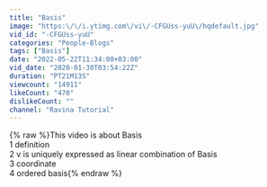 ```yaml
---
title: "Basis"
image: "https:\/\/i.ytimg.com\/vi\/-CFGUss-yuU\/hqdefault.jpg"
vid_id: "-CFGUss-yuU"
categories: "People-Blogs"
tags: ["Basis"]
date: "2022-05-22T11:34:00+03:00"
vid_date: "2020-01-30T03:54:22Z"
duration: "PT21M13S"
viewcount: "14911"
likeCount: "470"
dislikeCount: ""
channel: "Ravina Tutorial"
---
```

{% raw %}This video is about Basis<br />1 definition<br />2 v is uniquely expressed as linear combination of Basis<br />3 coordinate<br />4 ordered basis{% endraw %}
